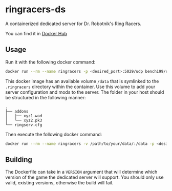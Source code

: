 # ringracers-ds

A containerized dedicated server for Dr. Robotnik's Ring Racers.

You can find it in [Docker Hub](https://hub.docker.com/r/benchi99/ringracers-ds)

## Usage

Run it with the following docker command:

```sh
docker run --rm --name ringracers -p <desired_port>:5029/udp benchi99/ringracers-ds
```

This docker image has an available volume `/data` that is symlinked to the `.ringracers` directory within the container. Use this volume to add your server configuration and mods to the server. The folder in your host should be structured in the following manner:

```
.
├── addons
│   ├── xyz1.wad
│   └── xyz2.pk3
└── ringserv.cfg
```

Then execute the following docker command:

```sh
docker run --rm --name ringracers -v /path/to/your/data/:/data -p <desired_port>:5029/udp benchi99/ringracers-ds
```

## Building

The Dockerfile can take in a `VERSION` argument that will determine which version of the game the dedicated server will support. You should only use valid, existing versions, otherwise the build will fail.
